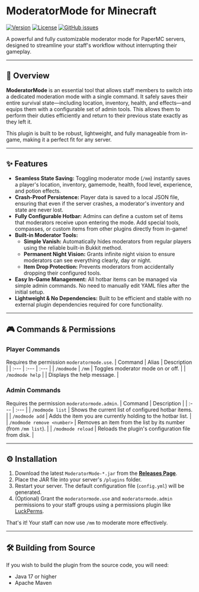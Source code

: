# ModeratorMode for Minecraft

[![Version](https://img.shields.io/badge/Version-1.0-blue.svg)](https://github.com/YourUsername/ModeratorMode-Minecraft/releases)
[![License](https://img.shields.io/badge/License-MIT-green.svg)](LICENSE)
[![GitHub issues](https://img.shields.io/github/issues/YourUsername/ModeratorMode-Minecraft.svg)](https://GitHub.com/YourUsername/ModeratorMode-Minecraft/issues/)

A powerful and fully customizable moderator mode for PaperMC servers, designed to streamline your staff's workflow without interrupting their gameplay.

---

## 📖 Overview

**ModeratorMode** is an essential tool that allows staff members to switch into a dedicated moderation mode with a single command. It safely saves their entire survival state—including location, inventory, health, and effects—and equips them with a configurable set of admin tools. This allows them to perform their duties efficiently and return to their previous state exactly as they left it.

This plugin is built to be robust, lightweight, and fully manageable from in-game, making it a perfect fit for any server.

---

## ✨ Features

-   **Seamless State Saving:** Toggling moderator mode (`/mm`) instantly saves a player's location, inventory, gamemode, health, food level, experience, and potion effects.
-   **Crash-Proof Persistence:** Player data is saved to a local JSON file, ensuring that even if the server crashes, a moderator's inventory and state are never lost.
-   **Fully Configurable Hotbar:** Admins can define a custom set of items that moderators receive upon entering the mode. Add special tools, compasses, or custom items from other plugins directly from in-game!
-   **Built-in Moderator Tools:**
    -   **Simple Vanish:** Automatically hides moderators from regular players using the reliable built-in Bukkit method.
    -   **Permanent Night Vision:** Grants infinite night vision to ensure moderators can see everything clearly, day or night.
    -   **Item Drop Protection:** Prevents moderators from accidentally dropping their configured tools.
-   **Easy In-Game Management:** All hotbar items can be managed via simple admin commands. No need to manually edit YAML files after the initial setup.
-   **Lightweight & No Dependencies:** Built to be efficient and stable with no external plugin dependencies required for core functionality.

---

## 🎮 Commands & Permissions

### Player Commands
Requires the permission `moderatormode.use`.
| Command | Alias | Description |
| :--- | :--- | :--- |
| `/modmode` | `/mm` | Toggles moderator mode on or off. |
| `/modmode help` | | Displays the help message. |

### Admin Commands
Requires the permission `moderatormode.admin`.
| Command | Description |
| :--- | :--- |
| `/modmode list` | Shows the current list of configured hotbar items. |
| `/modmode add` | Adds the item you are currently holding to the hotbar list. |
| `/modmode remove <number>` | Removes an item from the list by its number (from `/mm list`). |
| `/modmode reload` | Reloads the plugin's configuration file from disk. |

---

## ⚙️ Installation

1.  Download the latest `ModeratorMode-*.jar` from the [**Releases Page**](https://github.com/YourUsername/ModeratorMode-Minecraft/releases).
2.  Place the JAR file into your server's `/plugins` folder.
3.  Restart your server. The default configuration file (`config.yml`) will be generated.
4.  (Optional) Grant the `moderatormode.use` and `moderatormode.admin` permissions to your staff groups using a permissions plugin like [LuckPerms](https://luckperms.net/).

That's it! Your staff can now use `/mm` to moderate more effectively.

---

## 🛠️ Building from Source

If you wish to build the plugin from the source code, you will need:
-   Java 17 or higher
-   Apache Maven
